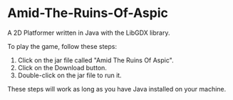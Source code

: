 # Amid-The-Ruins-Of-Aspic
 A 2D Platformer written in Java with the LibGDX library.
 
 To play the game, follow these steps:
 
 1. Click on the jar file called "Amid The Ruins Of Aspic".
 2. Click on the Download button.
 3. Double-click on the jar file to run it.
 
 These steps will work as long as you have Java installed on your machine.

